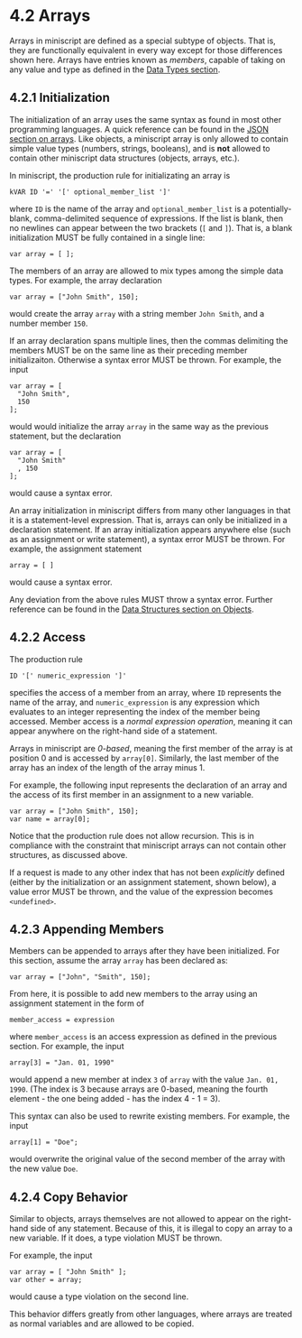 # 4.2 Arrays
Arrays in miniscript are defined as a special subtype of objects. That is, they are functionally equivalent in every way except for those differences shown here. Arrays have entries known as *members*, capable of taking on any value and type as defined in the [Data Types section](../data_types/index.md).

## 4.2.1 Initialization
The initialization of an array uses the same syntax as found in most other programming languages. A quick reference can be found in the [JSON section on arrays](https://www.json.com/json-array). Like objects, a miniscript array is only allowed to contain simple value types (numbers, strings, booleans), and is **not** allowed to contain other miniscript data structures (objects, arrays, etc.).

In miniscript, the production rule for initializating an array is

    kVAR ID '=' '[' optional_member_list ']'

where `ID` is the name of the array and `optional_member_list` is a potentially-blank, comma-delimited sequence of expressions. If the list is blank, then no newlines can appear between the two brackets (`[` and `]`). That is, a blank initialization MUST be fully contained in a single line:

    var array = [ ];

The members of an array are allowed to mix types among the simple data types. For example, the array declaration

    var array = ["John Smith", 150];

would create the array `array` with a string member `John Smith`, and a number member `150`.

If an array declaration spans multiple lines, then the commas delimiting the members MUST be on the same line as their preceding member initializaiton. Otherwise a syntax error MUST be thrown. For example, the input

    var array = [
      "John Smith",
      150
    ];

would would initialize the array `array` in the same way as the previous statement, but the declaration

    var array = [
      "John Smith"
      , 150
    ];

would cause a syntax error.

An array initialization in miniscript differs from many other languages in that it is a statement-level expression. That is, arrays can only be initialized in a declaration statement. If an array initialization appears anywhere else (such as an assignment or write statement), a syntax error MUST be thrown. For example, the assignment statement

    array = [ ]

would cause a syntax error.

Any deviation from the above rules MUST throw a syntax error. Further reference can be found in the [Data Structures section on Objects](objects.md#41-objects).

## 4.2.2 Access
The production rule

    ID '[' numeric_expression ']'

specifies the access of a member from an array, where `ID` represents the name of the array, and `numeric_expression` is any expression which evaluates to an integer representing the index of the member being accessed. Member access is a *normal expression operation*, meaning it can appear anywhere on the right-hand side of a statement.

Arrays in miniscript are *0-based*, meaning the first member of the array is at position 0 and is accessed by `array[0]`. Similarly, the last member of the array has an index of the length of the array minus 1.

For example, the following input represents the declaration of an array and the access of its first member in an assignment to a new variable.

    var array = ["John Smith", 150];
    var name = array[0];

Notice that the production rule does not allow recursion. This is in compliance with the constraint that miniscript arrays can not contain other structures, as discussed above.

If a request is made to any other index that has not been *explicitly* defined (either by the initialization or an assignment statement, shown below), a value error MUST be thrown, and the value of the expression becomes `<undefined>`.

## 4.2.3 Appending Members
Members can be appended to arrays after they have been initialized. For this section, assume the array `array` has been declared as:

    var array = ["John", "Smith", 150];

From here, it is possible to add new members to the array using an assignment statement in the form of

    member_access = expression

where `member_access` is an access expression as defined in the previous section. For example, the input

    array[3] = "Jan. 01, 1990"

would append a new member at index `3` of `array` with the value `Jan. 01, 1990`. (The index is 3 because arrays are 0-based, meaning the fourth element - the one being added - has the index 4 - 1 = 3).

This syntax can also be used to rewrite existing members. For example, the input

    array[1] = "Doe";

would overwrite the original value of the second member of the array with the new value `Doe`.

## 4.2.4 Copy Behavior
Similar to objects, arrays themselves are not allowed to appear on the right-hand side of any statement. Because of this, it is illegal to copy an array to a new variable. If it does, a type violation MUST be thrown.

For example, the input

    var array = [ "John Smith" ];
    var other = array;

would cause a type violation on the second line.

This behavior differs greatly from other languages, where arrays are treated as normal variables and are allowed to be copied.
